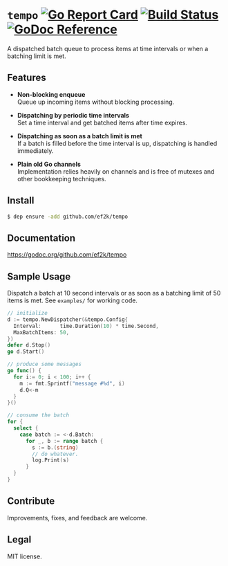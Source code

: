 `tempo` [![Go Report Card](https://goreportcard.com/badge/github.com/ef2k/tempo)](https://goreportcard.com/report/github.com/ef2k/tempo) [![Build Status](https://travis-ci.org/ef2k/tempo.svg?branch=master)](https://travis-ci.org/ef2k/tempo) [![GoDoc Reference](https://img.shields.io/badge/godoc-reference-blue.svg)](https://godoc.org/github.com/ef2k/tempo)
=======
A dispatched batch queue to process items at time intervals or when a batching limit is met.

## Features
- **Non-blocking enqueue** <br> Queue up incoming items without blocking processing.

- **Dispatching by periodic time intervals** <br> Set a time interval and get batched items after time expires.

- **Dispatching as soon as a batch limit is met**<br> If a batch is filled before the time interval is up, dispatching is handled immediately.

- **Plain old Go channels** <br> Implementation relies heavily on channels and is free of mutexes and other bookkeeping techniques.

## Install
```sh
$ dep ensure -add github.com/ef2k/tempo
```

## Documentation
https://godoc.org/github.com/ef2k/tempo

## Sample Usage

Dispatch a batch at 10 second intervals or as soon as a batching limit of 50 items is met.
See `examples/` for working code.

```go
// initialize
d := tempo.NewDispatcher(&tempo.Config{
  Interval:      time.Duration(10) * time.Second,
  MaxBatchItems: 50,
})
defer d.Stop()
go d.Start()

// produce some messages
go func() {
  for i:= 0; i < 100; i++ {
    m := fmt.Sprintf("message #%d", i)
    d.Q<-m
  }
}()

// consume the batch
for {
  select {
    case batch := <-d.Batch:
      for _, b := range batch {
        s := b.(string)
        // do whatever.
        log.Print(s)
      }
  }
}
```

## Contribute
Improvements, fixes, and feedback are welcome.

## Legal
MIT license.
